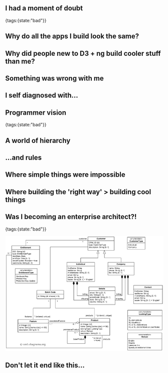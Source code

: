 ## I had a moment of doubt
{tags:{state:"bad"}}

## Why do all the apps I build look the same?

## Why did people new to D3 + ng build cooler stuff than me?

## Something was wrong with me

## I self diagnosed with...

## Programmer vision
{tags:{state:"bad"}}

## A world of hierarchy

## ...and rules

## Where simple things were impossible

## Where building the 'right way' > building cool things

## Was I becoming an enterprise architect?!
{tags:{state:"bad"}}

![uml, ugh](img/uml.png)

## Don't let it end like this...



